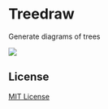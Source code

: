 # Treedraw
Generate diagrams of trees

![](https://img.shields.io/pypi/v/treedraw.svg)

## License

[MIT License](LICENSE)
